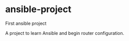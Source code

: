 # ansible-project
First ansible project

A project to learn Ansible and begin router configuration. 
